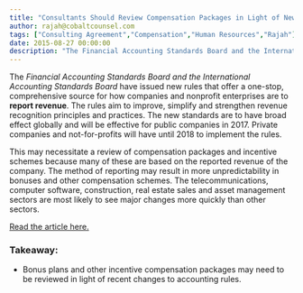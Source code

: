 ```yaml
---
title: "Consultants Should Review Compensation Packages in Light of New Accounting Rules"
author: rajah@cobaltcounsel.com
tags: ["Consulting Agreement","Compensation","Human Resources","Rajah"]
date: 2015-08-27 00:00:00
description: "The Financial Accounting Standards Board and the International Accounting Standards Board have issued new rules that offer a one-stop, comprehensive source for how companies and nonprofit enterprises are to report revenue."
---
```




The *Financial Accounting Standards Board and the International Accounting Standards Board* have issued new rules that offer a one-stop, comprehensive source for how companies and nonprofit enterprises are to **report revenue**. The rules aim to improve, simplify and strengthen revenue recognition principles and practices. The new standards are to have broad effect globally and will be effective for public companies in 2017. Private companies and not-for-profits will have until 2018 to implement the rules.

This may necessitate a review of compensation packages and incentive schemes because many of these are based on the reported revenue of the company. The method of reporting may result in more unpredictability in bonuses and other compensation schemes. The telecommunications, computer software, construction, real estate sales and asset management sectors are most likely to see major changes more quickly than other sectors.

[Read the article here.](http://www.bna.com/new-rules-affect-n17179892837/?)

### Takeaway:
- Bonus plans and other incentive compensation packages may need to be reviewed in light of recent changes to accounting rules.
